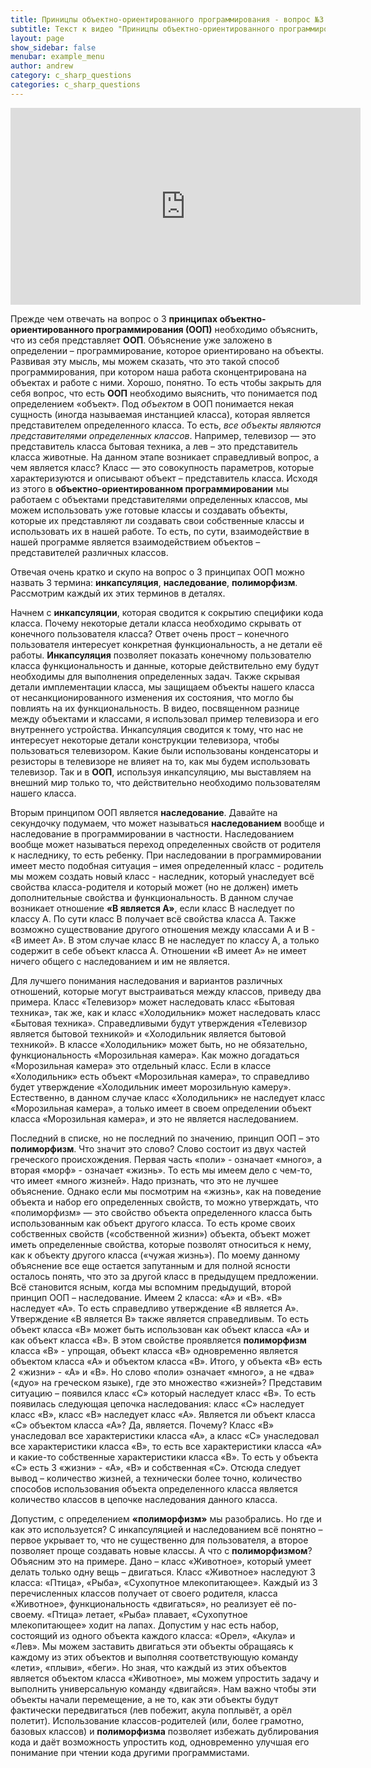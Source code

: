 ```yaml
---
title: Приницпы объектно-ориентированного программирования - вопрос №3 на собеседование C# / .NET
subtitle: Текст к видео "Приницпы объектно-ориентированного программирования" на канале YouTube
layout: page
show_sidebar: false
menubar: example_menu
author: andrew
category: c_sharp_questions
categories: c_sharp_questions
---
```


<center>
<iframe width="560" height="315" src="https://www.youtube.com/embed/qukYAQ36kao" 
frameborder="0" allow="accelerometer; autoplay; 
encrypted-media; gyroscope; picture-in-picture" allowfullscreen></iframe>
</center>

Прежде чем отвечать на вопрос о 3 **принципах объектно-ориентированного программирования (ООП)** необходимо объяснить, что из себя представляет **ООП**. 
Объяснение уже заложено в определении – программирование, которое ориентировано на объекты. Развивая эту мысль, мы можем сказать, что это такой способ программирования, 
при котором наша работа сконцентрирована на объектах и работе с ними. Хорошо, понятно. То есть чтобы закрыть для себя вопрос, что есть **ООП** необходимо выяснить, 
что понимается под определением «объект». Под *объектом* в ООП понимается некая сущность (иногда называемая инстанцией класса), которая является представителем 
определенного класса. То есть, *все объекты являются представителями определенных классов*. Например, телевизор — это представитель класса бытовая техника, 
а лев – это представитель класса животные. На данном этапе возникает справедливый вопрос, а чем является класс? Класс — это совокупность параметров, 
которые характеризуются и описывают объект – представитель класса. Исходя из этого в **объектно-ориентированном программировании** мы работаем с объектами 
представителями определенных классов, мы можем использовать уже готовые классы и создавать объекты, которые их представляют ли создавать свои собственные 
классы и использовать их в нашей работе. То есть, по сути, взаимодействие в нашей программе является взаимодействием объектов – представителей различных классов.

Отвечая очень кратко и скупо на вопрос о 3 принципах ООП можно назвать 3 термина: **инкапсуляция**, **наследование**, **полиморфизм**. Рассмотрим каждый их этих терминов в деталях.

Начнем с **инкапсуляции**, которая сводится к сокрытию специфики кода класса. Почему некоторые детали класса необходимо скрывать от конечного пользователя класса? 
Ответ очень прост – конечного пользователя интересует конкретная функциональность, а не детали её работы. **Инкапсуляция** позволяет показать 
конечному пользователю класса функциональность и данные, которые действительно ему будут необходимы для выполнения определенных задач. Также скрывая детали имплементации
 класса, мы защищаем объекты нашего класса от несанкционированного изменения их состояния, что могло бы повлиять на их функциональность. В видео, посвященном разнице между 
 объектами и классами, я использовал пример телевизора и его внутреннего устройства. Инкапсуляция сводится к тому, что нас не интересует некоторые детали конструкции телевизора, 
 чтобы пользоваться телевизором. Какие были использованы конденсаторы и резисторы в телевизоре не влияет на то, как мы будем использовать телевизор. Так и в **ООП**, используя 
 инкапсуляцию, мы выставляем на внешний мир только то, что действительно необходимо пользователям нашего класса.
 
Вторым принципом ООП является **наследование**. Давайте на секундочку подумаем, что может называться **наследованием** вообще и наследование в программировании в частности. 
Наследованием вообще может называться переход определенных свойств от родителя к наследнику, то есть ребенку. При наследовании в программировании имеет место подобная 
ситуация – имея определенный класс - родитель мы можем создать новый класс - наследник, который унаследует всё свойства класса-родителя и который может (но не должен) иметь 
дополнительные свойства и функциональность. В данном случае возникает отношение **«B является А»**, если класс В наследует по классу А. По сути класс В получает всё свойства 
класса А. Также возможно существование другого отношения между классами А и В - «В имеет А». В этом случае класс В не наследует по классу А, а только содержит в себе 
объект класса А. Отношении «В имеет А» не имеет ничего общего с наследованием и им не является.

 Для лучшего понимания наследования и вариантов различных отношений, которые могут выстраиваться между классов, приведу два примера. Класс «Телевизор» может наследовать 
 класс «Бытовая техника», так же, как и класс «Холодильник» может наследовать класс «Бытовая техника». Справедливыми будут утверждения «Телевизор является бытовой техникой» 
 и «Холодильник является бытовой техникой». В классе «Холодильник» может быть, но не обязательно, функциональность «Морозильная камера». Как можно догадаться «Морозильная 
 камера» это отдельный класс. Если в классе «Холодильник» есть объект «Морозильная камера», то справедливо будет утверждение «Холодильник имеет морозильную камеру». 
 Естественно, в данном случае класс «Холодильник» не наследует класс «Морозильная камера», а только имеет в своем определении объект класса «Морозильная камера», и это не 
 является наследованием.
 
Последний в списке, но не последний по значению, принцип ООП – это **полиморфизм**. Что значит это слово? Слово состоит из двух частей греческого происхождения. 
Первая часть «поли» - означает «много», а вторая «морф» - означает «жизнь». То есть мы имеем дело с чем-то, что имеет «много жизней». Надо признать, что это не лучшее объяснение. 
Однако если мы посмотрим на «жизнь», как на поведение объекта и набор его определенных свойств, то можно утверждать, что «полиморфизм» — это свойство объекта определенного класса 
быть использованным как объект другого класса. То есть кроме своих собственных свойств («собственной жизни») объекта, объект может иметь определенные свойства, которые позволят 
относиться к нему, как к объекту другого класса («чужая жизнь»). По моему данному объяснение все еще остается запутанным и для полной ясности осталось понять, что это за другой 
класс в предыдущем предложении. Всё становится ясным, когда мы вспомним предыдущий, второй принцип ООП – наследование. Имеем 2 класса: «А» и «В». «В» наследует «А». То есть 
справедливо утверждение «В является А». Утверждение «В является В» также является справедливым. То есть объект класса «В» может быть использован как объект класса «А» и как 
объект класса «В». В этом свойстве проявляется **полиморфизм** класса «В» - упрощая, объект класса «В» одновременно является объектом класса «А» и объектом класса «В». Итого, у 
объекта «В» есть 2 «жизни» - «А» и «В». Но слово «поли» означает «много», а не «два» («дуо» на греческом языке), где это множество «жизней»? 
Представим ситуацию – появился класс «С» который наследует класс «В». То есть появилась следующая цепочка наследования: класс «С» наследует класс «В», класс «В» наследует класс 
«А». Является ли объект класса «С» объектом класса «А»? Да, является. Почему? Класс «В» унаследовал все характеристики класса «А», а класс «С» унаследовал все характеристики 
класса «В», то есть все характеристики класса «А» и какие-то собственные характеристики класса «В». То есть у объекта «С» есть 3 «жизни» - «А», «В» и собственная «С». Отсюда 
следует вывод – количество жизней, а технически более точно, количество способов использования объекта определенного класса является количество классов в цепочке наследования 
данного класса.

Допустим, с определением **«полиморфизм»** мы разобрались. Но где и как это используется? С инкапсуляцией и наследованием всё понятно – первое укрывает то, что не существенно для 
пользователя, а второе позволяет проще создавать новые классы. А что с **полиморфизмом**? Объясним это на примере. Дано – класс «Животное», который умеет делать только одну вещь – 
двигаться. Класс «Животное» наследуют 3 класса: «Птица», «Рыба», «Сухопутное млекопитающее». Каждый из 3 перечисленных классов получает от своего родителя, класса «Животное», 
функциональность «двигаться», но реализует её по-своему. «Птица» летает, «Рыба» плавает, «Сухопутное млекопитающее» ходит на лапах. Допустим у нас есть набор, состоящий из 
одного объекта каждого класса: «Орел», «Акула» и «Лев». Мы можем заставить двигаться эти объекты обращаясь к каждому из этих объектов и выполняя соответствующую команду «лети», 
«плыви», «беги». Но зная, что каждый из этих объектов является объектом класса «Животное», мы можем упростить задачу и выполнить универсальную команду «двигайся». Нам важно 
чтобы эти объекты начали перемещение, а не то, как эти объекты будут фактически передвигаться (лев побежит, акула поплывёт, а орёл полетит). Использование классов-родителей 
(или, более грамотно, базовых классов) и **полиморфизма** позволяет избежать дублирования кода и даёт возможность упростить код, одновременно улучшая его понимание при чтении кода 
другими программистами.
